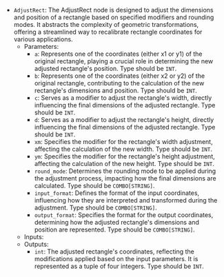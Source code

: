 - `AdjustRect`: The AdjustRect node is designed to adjust the dimensions and position of a rectangle based on specified modifiers and rounding modes. It abstracts the complexity of geometric transformations, offering a streamlined way to recalibrate rectangle coordinates for various applications.
    - Parameters:
        - `a`: Represents one of the coordinates (either x1 or y1) of the original rectangle, playing a crucial role in determining the new adjusted rectangle's position. Type should be `INT`.
        - `b`: Represents one of the coordinates (either x2 or y2) of the original rectangle, contributing to the calculation of the new rectangle's dimensions and position. Type should be `INT`.
        - `c`: Serves as a modifier to adjust the rectangle's width, directly influencing the final dimensions of the adjusted rectangle. Type should be `INT`.
        - `d`: Serves as a modifier to adjust the rectangle's height, directly influencing the final dimensions of the adjusted rectangle. Type should be `INT`.
        - `xm`: Specifies the modifier for the rectangle's width adjustment, affecting the calculation of the new width. Type should be `INT`.
        - `ym`: Specifies the modifier for the rectangle's height adjustment, affecting the calculation of the new height. Type should be `INT`.
        - `round_mode`: Determines the rounding mode to be applied during the adjustment process, impacting how the final dimensions are calculated. Type should be `COMBO[STRING]`.
        - `input_format`: Defines the format of the input coordinates, influencing how they are interpreted and transformed during the adjustment. Type should be `COMBO[STRING]`.
        - `output_format`: Specifies the format for the output coordinates, determining how the adjusted rectangle's dimensions and position are represented. Type should be `COMBO[STRING]`.
    - Inputs:
    - Outputs:
        - `int`: The adjusted rectangle's coordinates, reflecting the modifications applied based on the input parameters. It is represented as a tuple of four integers. Type should be `INT`.
